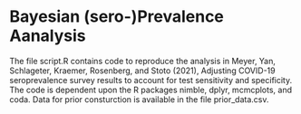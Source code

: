 # Bayesian (sero-)Prevalence Aanalysis

The file script.R contains code to reproduce the analysis in Meyer, Yan, Schlageter, Kraemer, Rosenberg, and Stoto (2021), Adjusting COVID-19 seroprevalence survey results to account for test sensitivity and specificity. The code is dependent upon the R packages nimble, dplyr, mcmcplots, and coda. Data for prior consturction is available in the file prior_data.csv.


